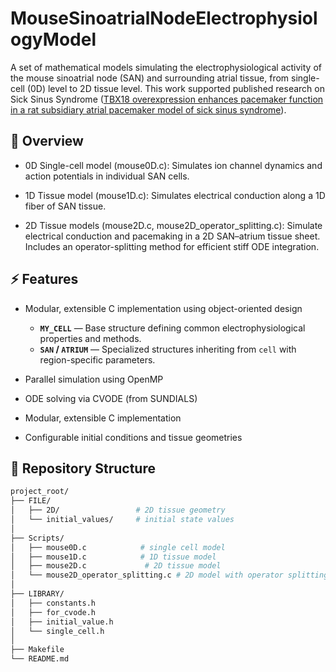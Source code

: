 # MouseSinoatrialNodeElectrophysiologyModel
A set of mathematical models simulating the electrophysiological activity of the mouse sinoatrial node (SAN) and surrounding atrial tissue, from single-cell (0D) level to 2D tissue level.
This work supported published research on Sick Sinus Syndrome ([TBX18 overexpression enhances pacemaker function in a rat subsidiary atrial pacemaker model of sick sinus syndrome](https://pubmed.ncbi.nlm.nih.gov/30259525/)).

## 🧪 Overview

- 0D Single-cell model (mouse0D.c): Simulates ion channel dynamics and action potentials in individual SAN cells.

- 1D Tissue model (mouse1D.c): Simulates electrical conduction along a 1D fiber of SAN tissue.

- 2D Tissue models (mouse2D.c, mouse2D_operator_splitting.c): Simulate electrical conduction and pacemaking in a 2D SAN–atrium tissue sheet. Includes an operator-splitting method for efficient stiff ODE integration.

## ⚡ Features
- Modular, extensible C implementation using object-oriented design
  - **`MY_CELL`** — Base structure defining common electrophysiological properties and methods.
  - **`SAN` / `ATRIUM`** — Specialized structures inheriting from `cell` with region-specific parameters.
  
- Parallel simulation using OpenMP

- ODE solving via CVODE (from SUNDIALS)

- Modular, extensible C implementation

- Configurable initial conditions and tissue geometries

## 📁 Repository Structure
```bash
project_root/ 
├── FILE/ 
│   ├── 2D/                 # 2D tissue geometry 
│   └── initial_values/     # initial state values 
│ 
├── Scripts/ 
│   ├── mouse0D.c            # single cell model 
│   ├── mouse1D.c            # 1D tissue model 
│   ├── mouse2D.c             # 2D tissue model 
│   └── mouse2D_operator_splitting.c # 2D model with operator splitting 
│ 
├── LIBRARY/ 
│   ├── constants.h 
│   ├── for_cvode.h 
│   ├── initial_value.h 
│   └── single_cell.h 
│ 
├── Makefile 
└── README.md 
```
